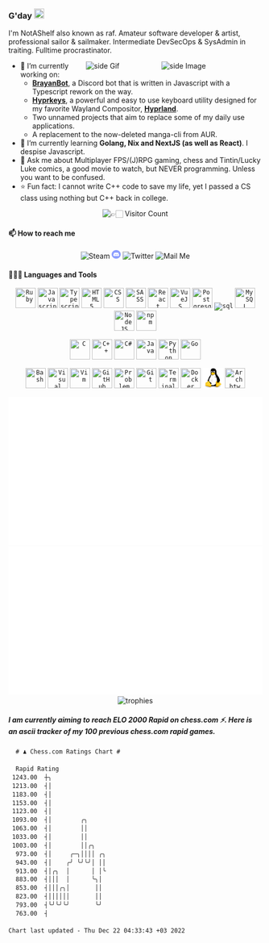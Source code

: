 ### G'day  <img src="../assets/Hi.gif" width="20px" height="20px">

I'm NotAShelf also known as raf.
Amateur software developer & artist, professional sailor & sailmaker. Intermediate DevSecOps & SysAdmin in traiting. Fulltime procrastinator.
  
<img src="../assets/life_balance.gif" alt="side Image" align="right" width="200" height="auto" />
<img src="../assets/rick.gif" alt="side Gif" align="right" width="150" height="auto"/> 
</a>
  
- 🔭 I’m currently working on: 
  - [**BrayanBot**](https://github.com/BrayanbotDev/BrayanBot), a Discord bot that is written in Javascript with a Typescript rework on the way.
  - [**Hyprkeys**](https://github.com/NotAShelf/Hyprkeys), a powerful and easy to use keyboard utility designed for my favorite Wayland Compositor, 
    [**Hyprland**](https://github.com/hyprwm/Hyprland).
  - Two unnamed projects that aim to replace some of my daily use applications.
  - A replacement to the now-deleted manga-cli from AUR.
- 🌱 I’m currently learning **Golang, Nix and NextJS (as well as React)**. I despise Javascript.
- 💬 Ask me about Multiplayer FPS/(J)RPG gaming, chess and Tintin/Lucky Luke comics, a good movie to watch, but NEVER programming. Unless you want to be confused.
- ⭐ Fun fact: I cannot write C++ code to save my life, yet I passed a CS class using nothing but C++ back in college.

<p align="center">  
<img title="👉🏻 Visitor Count" href="https://steamcommunity.com/id/NotAShelf/" src="https://profile-counter.glitch.me/NotAShelf/count.svg">
</p>

  
#### 📫 How to reach me

<p align="center">  
<img title="Steam" href="https://steamcommunity.com/id/NotAShelf/" src="https://upload.wikimedia.org/wikipedia/commons/8/83/Steam_icon_logo.svg" width="3.5%">
<img title="Discord" href="https://discord.gg/TS6w3TYZRM" src="https://github.com/NotAShelf/NotAShelf/blob/main/assets/icons/discord-round.svg" width="3.5%">
<img title="Twitter" href="https://twitter.com/NotAShelf" src="https://img.icons8.com/color/48/000000/twitter.png" width="3.5%">
<img title="Mail Me" href="mailto:me@notashelf.dev" src="https://img.icons8.com/fluent/48/000000/gmail.png" width="3.5%">
  
#### 👨🏻‍💻 Languages and Tools

<p align="center">
   <code><img title="Ruby" height="40" width="40" src="../main/assets/icons/ruby.png"></code>
  <code><img title="Javascript" height="40" width="40" src="../main/assets/icons/Javascript.png"></code>
  <code><img title="Typescript" height="40" width="40" src="../main/assets/icons/typescript.png"></code>
  <code><img title="HTML5" height="40" width="40" src="../main/assets/icons/html5.svg"></code>
  <code><img title="CSS" height="40" width="40" src="../main/assets/icons/css.svg"></code>
  <code><img title="SASS" height="40" width="40" src="../main/assets/icons/sass.svg"></code>
  <code><img title="React" height="40" width="40" src="../main/assets/icons/react-original-wordmark.svg"></code>
  <code><img title="VueJS" height="40" width="40" src="../main/assets/icons/vuejs-original-wordmark.svg"></code>
  <code><img title="Postgresql" height="40" width="40" src="../main/assets/icons/postgresql.png"></code>
  <code><img title="SQL" height="40" width="40" src="../main/assets/icons/sql.png" alt="sql"></code>
  <code><img title="MySQL" height="40" width="40" src="../main/assets/icons/mysql.svg"></code>  
  <code><img title="NodeJS" height="40" width="40" src="../main/assets/icons/nodejs.png"></code>
  <code><img title="npm" height="40" width="40" src="../main/assets/icons/npm.svg"></code>
</p>
<p align="center">
  <code><img title="C" height="40" width="40" src="../main/assets/icons/c.svg"></code>
  <code><img title="C++" height="40" width="40"  src="../main/assets/icons/cpp.svg"></code>
  <code><img title="C#" height="40" width="40" src="../main/assets/icons/cSharp.svg"></code>
  <code><img title="Java" height="40" width="40" src="../main/assets/icons/java.png"></code>
  <code><img title="Python" height="40" width="40" src="../main/assets/icons/python-original.svg"></code>
  <code><img title="Go" height="40" width="40" src="../main/assets/icons/go.png"></code>
</p>

<p align="center">
  <code><img title="Bash" height="40" width="40" src="../main/assets/icons/bash.png"></code>
  <code><img title="Visual Studio Code" height="40" width="40" src="../main/assets/icons/vscode.png"></code></code>
  <code><img title="Vim" height="40" width="40" src="../main/assets/icons/vim.png"></code></code>
  <code><img title="GitHub" height="40" width="40" src="../main/assets/icons/github.svg"></code>
  <code><img title="Problem Solving" height="40" width="40" src="../main/assets/icons/problemSolving.png"></code>
  <code><img title="Git" height="40" width="40" src="../main/assets/icons/git-original.svg"></code>
  <code><img title="Terminal" height="40" width="40" src="../main/assets/icons/terminal.png"></code>
  <code><img title="Docker" height="40" width="40" src="../main/assets/icons/docker.png"></code>
  <code><img title="Linux" height="40" width="40" src="https://raw.githubusercontent.com/devicons/devicon/master/icons/linux/linux-original.svg"></code>
  <code><img title="Arch btw" height="40" width="40" src="../main/assets/icons/arch.svg" href="https://aur.archlinux.org/account/notashelf"></code>
</p>

<p align="center">
   <img title="overview" src="https://github.com/NotAShelf/NotAShelf/blob/output/generated/overview.svg">
   <img title="languages" src="https://github.com/NotAShelf/NotAShelf/blob/output/generated/languages.svg">
   <img title="trophies" src="https://github-profile-trophy.vercel.app/?username=NotAShelf&theme=onedark&no-frame=false&row=1&&margin-w=20&no-bg=true">
</p>
  
##### I am currently aiming to reach ELO 2000 Rapid on chess.com ⚡. Here is an ascii tracker of my 100 previous chess.com rapid games.
  
```txt
  # ♟︎ Chess.com Ratings Chart #
  
  Rapid Rating
 1243.00  ┼╮
 1213.00  ┤│
 1183.00  ┤│
 1153.00  ┤│
 1123.00  ┤│
 1093.00  ┤│        ╭╮
 1063.00  ┤│        ││
 1033.00  ┤│        ││
 1003.00  ┤│        ││╭╮
  973.00  ┤│     ╭─╮││││ ╭╮
  943.00  ┤│    ╭╯ ╰╯╰╯│ ││
  913.00  ┤│╭╮  │      │ │╰
  883.00  ┤│││  │      ╰╮│
  853.00  ┤│││╭╮│       ││
  823.00  ┤││││││       ││
  793.00  ┤╰╯╰╯╰╯       ╰╯
  763.00  ┤

Chart last updated - Thu Dec 22 04:33:43 +03 2022  
  ```
  